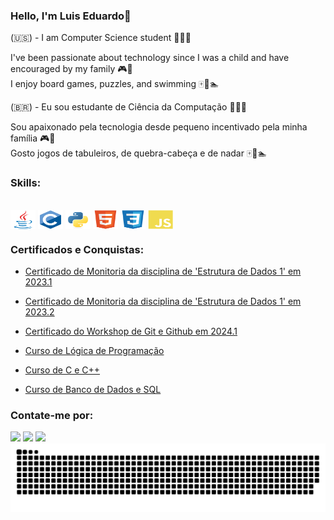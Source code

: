 ### Hello, I'm Luis Eduardo👋

(🇺🇸) - I am Computer Science student 👨‍💻🌐

<p1>I've been passionate about technology since I was a child and have encouraged by my family 🎮👾
<br>I enjoy board games, puzzles, and swimming 🀄🧩🏊</p1>

(🇧🇷) - Eu sou estudante de Ciência da Computação 👨‍💻🌐

<p1>Sou apaixonado pela tecnologia desde pequeno incentivado pela minha família 🎮👾
<br>Gosto jogos de tabuleiros, de quebra-cabeça e de nadar 🀄🧩🏊</p1>

### Skills:
  
  <div style="display: inline_block"><br>
    <img align="center" alt="Edu-JAVA" height="30" width="40" src="https://raw.githubusercontent.com/devicons/devicon/master/icons/java/java-original.svg">
    <img align="center" alt="Edu-C" height="30" width="40" src="https://raw.githubusercontent.com/devicons/devicon/master/icons/c/c-original.svg">
    <img align="center" alt="Edu-Python" height="30" width="40" src="https://raw.githubusercontent.com/devicons/devicon/master/icons/python/python-original.svg">
    <img align="center" alt="Edu-HTML" height="30" width="40" src="https://raw.githubusercontent.com/devicons/devicon/master/icons/html5/html5-original.svg">
    <img align="center" alt="Edu-CSS" height="30" width="40" src="https://raw.githubusercontent.com/devicons/devicon/master/icons/css3/css3-original.svg">
    <img align="center" alt="Edu-Js" height="30" width="40" src="https://raw.githubusercontent.com/devicons/devicon/master/icons/javascript/javascript-plain.svg">
  </div>

### Certificados e Conquistas:

- [Certificado de Monitoria da disciplina de 'Estrutura de Dados 1' em 2023.1](https://github.com/LEDHU/Certificados/blob/master/Certificado-Estrutura-de-Dados-1-2023.1-_Luis-Eduardo-Peixoto-da-Silva.pdf)
- [Certificado de Monitoria da disciplina de 'Estrutura de Dados 1' em 2023.2](https://github.com/LEDHU/Certificados/blob/master/Certificado-Estrutura-de-Dados-1-2023.2-_Luis-Eduardo-Peixoto-da-Silva.pdf)
- [Certificado do Workshop de Git e Github em 2024.1](https://github.com/LEDHU/Certificados/blob/master/Certificado-Workshop-de-GitGitHub-da-UNICAP_Luis-Eduardo-Peixoto-da-Silva.pdf)

- [Curso de Lógica de Programação](https://github.com/LEDHU/Certificados/blob/master/Logica%20de%20prog.pdf)
- [Curso de C e C++](https://github.com/LEDHU/Certificados/blob/master/C%20e%20C%2B%2B.pdf)
- [Curso de Banco de Dados e SQL](https://github.com/LEDHU/Certificados/blob/master/BD%20SQL.pdf)
  
### Contate-me por:
 
<div>
    <a href="https://instagram.com/edupeixot0" target="_blank"><img src="https://img.shields.io/badge/-Instagram-%23E4405F?style=for-the-badge&logo=instagram&logoColor=white" target="_blank"></a>
    <a href = "mailto:luis.00000845392@unicap.br"><img src="https://img.shields.io/badge/-Gmail-%23333?style=for-the-badge&logo=gmail&logoColor=white" target="_blank"></a>
    <a href="https://www.linkedin.com/in/edupeixot0/" target="_blank"><img src="https://img.shields.io/badge/-LinkedIn-%230077B5?style=for-the-badge&logo=linkedin&logoColor=white" target="_blank"></a> 
  
  <picture>
    <source media="(prefers-color-scheme: dark)" srcset="https://raw.githubusercontent.com/platane/platane/output/github-contribution-grid-snake-dark.svg">
    <source media="(prefers-color-scheme: light)" srcset="https://raw.githubusercontent.com/platane/platane/output/github-contribution-grid-snake.svg">
    <img alt="github contribution grid snake animation" src="https://raw.githubusercontent.com/platane/platane/output/github-contribution-grid-snake.svg">
  </picture>

</div>
